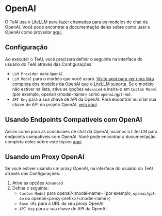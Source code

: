 # OpenAI

O TeAI usa o LiteLLM para fazer chamadas para os modelos de chat da OpenAI. Você pode encontrar a documentação deles sobre como usar a OpenAI como provedor [aqui](https://docs.litellm.ai/docs/providers/openai).

## Configuração

Ao executar o TeAI, você precisará definir o seguinte na interface do usuário do TeAI através das Configurações:
* `LLM Provider` para `OpenAI`
* `LLM Model` para o modelo que você usará.
[Visite aqui para ver uma lista completa dos modelos da OpenAI que o LiteLLM suporta.](https://docs.litellm.ai/docs/providers/openai#openai-chat-completion-models)
Se o modelo não estiver na lista, ative as opções `Advanced` e insira-o em `Custom Model` (por exemplo, openai/&lt;model-name&gt; como `openai/gpt-4o`).
* `API Key` para a sua chave de API da OpenAI. Para encontrar ou criar sua chave de API do projeto OpenAI, [veja aqui](https://platform.openai.com/api-keys).

## Usando Endpoints Compatíveis com OpenAI

Assim como para as conclusões de chat da OpenAI, usamos o LiteLLM para endpoints compatíveis com OpenAI. Você pode encontrar a documentação completa deles sobre este tópico [aqui](https://docs.litellm.ai/docs/providers/openai_compatible).

## Usando um Proxy OpenAI

Se você estiver usando um proxy OpenAI, na interface do usuário do TeAI através das Configurações:
1. Ative as opções `Advanced`
2. Defina o seguinte:
   - `Custom Model` para openai/&lt;model-name&gt; (por exemplo, `openai/gpt-4o` ou openai/&lt;proxy-prefix&gt;/&lt;model-name&gt;)
   - `Base URL` para a URL do seu proxy OpenAI
   - `API Key` para a sua chave de API da OpenAI
